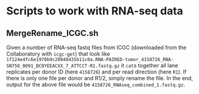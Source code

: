 # Scripts to work with RNA-seq data

## MergeRename_ICGC.sh
Given a number of RNA-seq fastq files from ICGC (downloaded from the Collaboratory with `icgc-get`) that look like
`1f124e4fc6e1970b9c20048435b11c0a.RNA-PAIRED-tumor_4158726_RNA-SN758_0091_BC0YEEACXX_7_ATTCCT-R1.fastq.gz`
it `cat`s together all lane replicates per donor ID (here `4158726`) and per read direction (here `R1`).
If there is only one file per donor and R1/2, simply rename the file. In the end, output for the above file would be
`4158726_RNAseq_combined_1.fastq.gz`.

